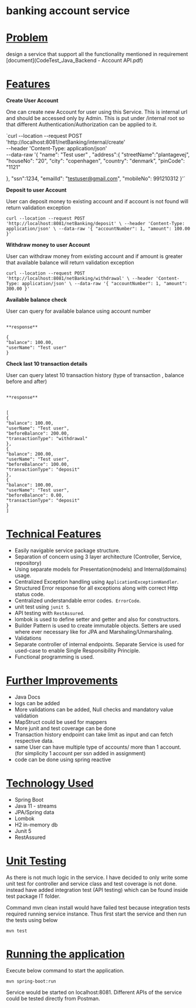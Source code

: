 # banking account service

# [ ****Problem****]()

design a service that support all the functionality mentioned in requirement [document](CodeTest_Java_Backend - Account
API.pdf)

# [ **Features**]()

**Create User Account**

One can create new Account for user using this Service. This is internal url and should be accessed only by Admin. This
is put under /internal root so that different Authentication/Authorization can be applied to it.

`curl --location --request POST 'http://localhost:8081/netBanking/internal/create' \
--header 'Content-Type: application/json' \
--data-raw '{
"name": "Test user" ,
"address":{
"streetName":"plantagevej",
"houseNo": "20",
"city": "copenhagen",
"country": "denmark",
"pinCode": "1121"

},
"ssn":1234,
"emailId": "testuser@gmail.com",
"mobileNo": 991210312 }'`

**Deposit to user Account**

User can deposit money to existing account and if account is not found will return validation exception

`curl --location --request POST 'http://localhost:8081/netBanking/deposit' \
--header 'Content-Type: application/json' \
--data-raw '{
"accountNumber": 1,
"amount": 100.00 }'`

**Withdraw money to user Account**

User can withdraw money from existing account and if amount is greater that available balance will return validation
exception

`curl --location --request POST 'http://localhost:8081/netBanking/withdrawal' \
--header 'Content-Type: application/json' \
--data-raw '{
"accountNumber": 1,
"amount": 300.00 }'`

**Available balance check**

User can query for available balance using account number

```curl --location --request GET 'http://localhost:8081/netBanking/1/showBalance'

**response**

{
"balance": 100.00,
"userName": "Test user"
}
```

**Check last 10 transaction details**

User can query latest 10 transaction history (type of transaction , balance before and after)

`````curl --location --request GET 'http://localhost:8081/netBanking/1/showHistory

**response**


[
{
"balance": 100.00,
"userName": "Test user",
"beforeBalance": 200.00,
"transactionType": "withdrawal"
},
{
"balance": 200.00,
"userName": "Test user",
"beforeBalance": 100.00,
"transactionType": "deposit"
},
{
"balance": 100.00,
"userName": "Test user",
"beforeBalance": 0.00,
"transactionType": "deposit"
}
]
`````

# [Technical Features]()

* Easily navigable service package structure.
* Separation of concern using 3 layer architecture (Controller, Service, repository)
* Using separate models for Presentation(models) and Internal(domains) usage.
* Centralized Exception handling using `ApplicationExceptionHandler`. 
* Structured Error response for all exceptions along with correct Http status code. 
* Centralized understandable error codes.` ErrorCode`. 
* unit test using `junit 5`.
* API testing with `RestAssured`.
* lombok is used to define setter and getter and also for constructors.
* Builder Pattern is used to create immutable objects. Setters are used where ever necessary like for JPA and Marshaling/Unmarshaling.
* Validations 
* Separate controller of internal endpoints. Separate Service is used for  used-case to enable Single
  Responsibility Principle. 
* Functional programming is used.

# **[Further Improvements]()**

* Java Docs
* logs can be added
* More validations can be added, Null checks and mandatory value validation
* MapStruct could be used for mappers
* More junit and test coverage can be done
* Transaction history endpoint can take limit as input and can fetch respective data.
* same User can have multiple type of accounts/ more than 1 account. (for simplicity 1 account per ssn added in assignment)
* code can be done using spring reactive

# [Technology Used]()

* Spring Boot
* Java 11 - streams
* JPA/Spring data
* Lombok
* H2 in-memory db
* Junit 5
* RestAssured

# [**Unit Testing**]()

As there is not much logic in the service. I have decided to only write some unit test for controller and service class and test coverage is not done.
instead have added integration test (API testing) which can be found inside test package IT folder.

Command mvn clean install would have failed test because integration tests required running service instance. Thus first start the service and then run the tests using below

`mvn test`

# [Running the application]()

Execute below command to start the application.

`mvn spring-boot:run`

Service would be started on localhost:8081. Different APIs of the service could be tested directly from Postman.



